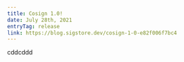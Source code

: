```yaml
---
title: Cosign 1.0!
date: July 28th, 2021
entryTag: release
link: https://blog.sigstore.dev/cosign-1-0-e82f006f7bc4
---
```

cddcddd